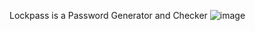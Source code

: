 Lockpass is a Password Generator and Checker
![image](https://github.com/user-attachments/assets/85c6c0e5-b4b3-429b-b103-8e82d36515de)
